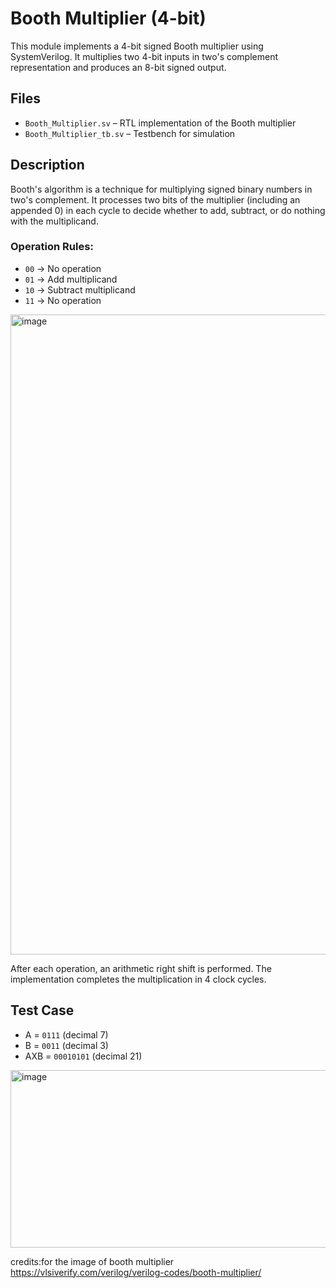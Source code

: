 # Booth Multiplier (4-bit)

This module implements a 4-bit signed Booth multiplier using SystemVerilog. It multiplies two 4-bit inputs in two's complement representation and produces an 8-bit signed output.

## Files

- `Booth_Multiplier.sv` – RTL implementation of the Booth multiplier  
- `Booth_Multiplier_tb.sv` – Testbench for simulation

## Description

Booth's algorithm is a technique for multiplying signed binary numbers in two's complement. It processes two bits of the multiplier (including an appended 0) in each cycle to decide whether to add, subtract, or do nothing with the multiplicand.

### Operation Rules:
- `00` → No operation  
- `01` → Add multiplicand  
- `10` → Subtract multiplicand  
- `11` → No operation  
<img width="966" height="1024" alt="image" src="https://github.com/user-attachments/assets/5f427026-01a1-4109-b1b6-76ae5e04b216" />

After each operation, an arithmetic right shift is performed. The implementation completes the multiplication in 4 clock cycles.

## Test Case

- A = `0111` (decimal 7)  
- B = `0011` (decimal 3)  
- AXB = `00010101` (decimal 21)
<img width="2910" height="284" alt="image" src="https://github.com/user-attachments/assets/d7f8070a-957e-4671-9f2f-b70aefd6ce75" />

credits:for the image of booth multiplier
https://vlsiverify.com/verilog/verilog-codes/booth-multiplier/ 




